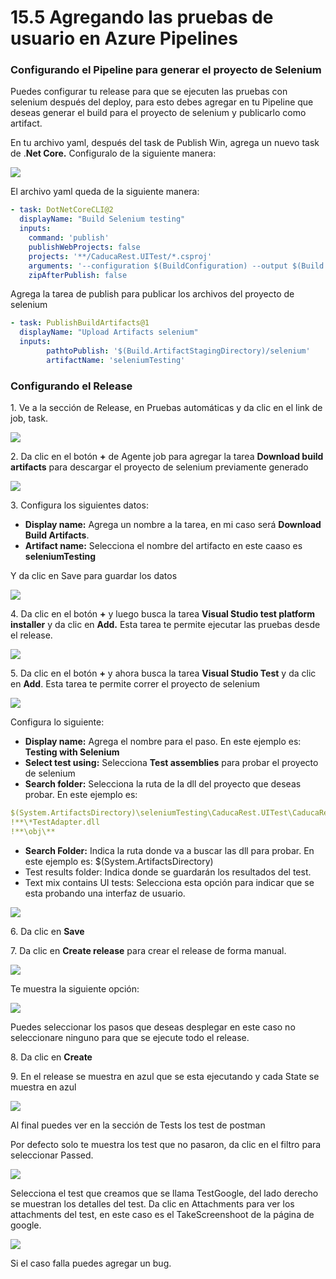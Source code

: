 # 15.5 Agregando las pruebas de usuario en Azure Pipelines

### Configurando el Pipeline para generar el proyecto de Selenium

Puedes configurar tu release para que se ejecuten las pruebas con selenium después del deploy, para esto debes agregar en tu Pipeline que deseas generar el build para el proyecto de selenium y publicarlo como artifact.

En tu archivo yaml, después del task de Publish Win, agrega un nuevo task de .**Net Core.** Configuralo de la siguiente manera:

![](<../.gitbook/assets/image (411).png>)

El archivo yaml queda de la siguiente manera:

```yaml
- task: DotNetCoreCLI@2
  displayName: "Build Selenium testing"
  inputs:
    command: 'publish'
    publishWebProjects: false
    projects: '**/CaducaRest.UITest/*.csproj' 
    arguments: '--configuration $(BuildConfiguration) --output $(Build.ArtifactStagingDirectory)/selenium --framework netcoreapp3.1'
    zipAfterPublish: false
```

Agrega la tarea de publish para publicar los archivos del proyecto de selenium

```yaml
- task: PublishBuildArtifacts@1
  displayName: "Upload Artifacts selenium"
  inputs:
        pathtoPublish: '$(Build.ArtifactStagingDirectory)/selenium' 
        artifactName: 'seleniumTesting' 
```

### Configurando el Release

1\. Ve a la sección de Release, en Pruebas automáticas y da clic en el link de job, task.

![](<../.gitbook/assets/image (432).png>)

2\. Da clic en el botón **+** de Agente job para agregar la tarea **Download build artifacts** para descargar el proyecto de selenium previamente generado

![](<../.gitbook/assets/image (433).png>)

3\. Configura los siguientes datos:

* **Display name:** Agrega un nombre a la tarea, en mi caso será **Download Build Artifacts**.
* **Artifact name:** Selecciona el nombre del artifacto en este caaso es **seleniumTesting**

Y da clic en Save para guardar los datos

![](<../.gitbook/assets/image (434).png>)

4\. Da clic en el botón **+** y luego busca la tarea **Visual Studio test platform installer** y da clic en **Add.** Esta tarea te permite ejecutar las pruebas desde el release.

![](<../.gitbook/assets/image (435).png>)

5\. Da clic en el botón **+** y ahora busca la tarea **Visual Studio Test** y da clic en **Add**. Esta tarea te permite correr el proyecto de selenium

![](<../.gitbook/assets/image (436).png>)

Configura lo siguiente:

* **Display name:** Agrega el nombre para el paso. En este ejemplo es: **Testing with Selenium**
* **Select test using:** Selecciona **Test assemblies** para probar el proyecto de selenium
* **Search folder:** Selecciona la ruta de la dll del proyecto que deseas probar. En este ejemplo es:

```yaml
$(System.ArtifactsDirectory)\seleniumTesting\CaducaRest.UITest\CaducaRest.UITest.dll
!**\*TestAdapter.dll
!**\obj\**
```

* **Search Folder:** Indica la ruta donde va a buscar las dll para probar. En este ejemplo es: $(System.ArtifactsDirectory)
* Test results folder: Indica donde se guardarán los resultados del test.
* Text mix contains UI tests: Selecciona esta opción para indicar que se esta probando una interfaz de usuario.

![](<../.gitbook/assets/image (495).png>)

6\. Da clic en **Save**

7\. Da clic en **Create release** para crear el release de forma manual.

![](<../.gitbook/assets/image (496).png>)

Te muestra la siguiente opción:

![](<../.gitbook/assets/image (497).png>)

Puedes seleccionar los pasos que deseas desplegar en este caso no seleccionare ninguno para que se ejecute todo el release.

8\. Da clic en **Create**

9\. En el release se muestra en azul que se esta ejecutando y cada State se muestra en azul

![](<../.gitbook/assets/image (498).png>)

Al final puedes ver en la sección de Tests los test de postman

Por defecto solo te muestra los test que no pasaron, da clic en el filtro para seleccionar Passed.

![](<../.gitbook/assets/image (499).png>)

Selecciona el test que creamos que se llama TestGoogle, del lado derecho se muestran los detalles del test. Da clic en Attachments para ver los attachments del test, en este caso es el TakeScreenshoot de la página de google.

![](<../.gitbook/assets/image (501).png>)

Si el caso falla puedes agregar un bug.

